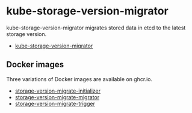 kube-storage-version-migrator
=============================

kube-storage-version-migrator migrates stored data in etcd to the latest storage version.

- [kube-storage-version-migrator](https://github.com/kubernetes-sigs/kube-storage-version-migrator)

Docker images
-------------

Three variations of Docker images are available on ghcr.io.

- [storage-version-migrate-initializer](https://github.com/cybozu/neco-containers/pkgs/container/storage-version-migrate-initializer)
- [storage-version-migrate-migrator](https://github.com/cybozu/neco-containers/pkgs/container/storage-version-migrate-migrator)
- [storage-version-migrate-trigger](https://github.com/cybozu/neco-containers/pkgs/container/storage-version-migrate-trigger)

